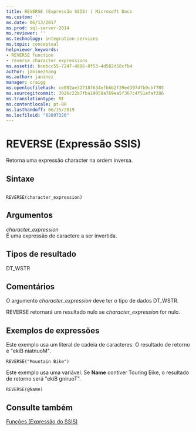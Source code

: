 ```yaml
---
title: REVERSE (Expressão SSIS) | Microsoft Docs
ms.custom: ''
ms.date: 06/13/2017
ms.prod: sql-server-2014
ms.reviewer: ''
ms.technology: integration-services
ms.topic: conceptual
helpviewer_keywords:
- REVERSE function
- reverse character expressions
ms.assetid: bcebcc55-7247-4896-8f53-4d582d58cfb4
author: janinezhang
ms.author: janinez
manager: craigg
ms.openlocfilehash: ce882ae32718f634efb6b2f39ed397dfb9cbf785
ms.sourcegitcommit: 3026c22b7fba19059a769ea5f367c4f51efaf286
ms.translationtype: MT
ms.contentlocale: pt-BR
ms.lasthandoff: 06/15/2019
ms.locfileid: "62897326"
---
```

# <a name="reverse-ssis-expression"></a>REVERSE (Expressão SSIS)
  Retorna uma expressão character na ordem inversa.  
  
## <a name="syntax"></a>Sintaxe  
  
```  
  
REVERSE(character_expression)  
```  
  
## <a name="arguments"></a>Argumentos  
 *character_expression*  
 É uma expressão de caractere a ser invertida.  
  
## <a name="result-types"></a>Tipos de resultado  
 DT_WSTR  
  
## <a name="remarks"></a>Comentários  
 O argumento *character_expression* deve ter o tipo de dados DT_WSTR.  
  
 REVERSE retornará um resultado nulo se *character_expression* for nulo.  
  
## <a name="expression-examples"></a>Exemplos de expressões  
 Este exemplo usa um literal de cadeia de caracteres. O resultado de retorno é "ekiB niatnuoM".  
  
```  
REVERSE("Mountain Bike")  
```  
  
 Este exemplo usa uma variável. Se **Name** contiver Touring Bike, o resultado de retorno será "ekiB gniruoT".  
  
```  
REVERSE(@Name)  
```  
  
## <a name="see-also"></a>Consulte também  
 [Funções &#40;Expressão do SSIS&#41;](functions-ssis-expression.md)  
  
  

